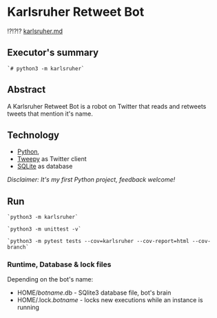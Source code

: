 # Karlsruher Retweet Bot
!?!?!? [karlsruher.md](karlsruher.md)

## Executor's summary

	`# python3 -m karlsruher`

## Abstract
A Karlsruher Retweet Bot is a robot on Twitter that reads and retweets tweets that mention it's name.

## Technology
* [Python](https://www.python.org/),
* [Tweepy](https://www.tweepy.org/) as Twitter client
* [SQLite](https://www.sqlite.org/) as database

*Disclaimer: It's my first Python project, feedback welcome!*


## Run

	`python3 -m karlsruher`

	`python3 -m unittest -v`

	`python3 -m pytest tests --cov=karlsruher --cov-report=html --cov-branch`


### Runtime, Database & lock files
Depending on the bot's name:
* HOME/*botname*.db - SQlite3 database file, bot's brain
* HOME/.lock.*botname* - locks new executions while an instance is running
